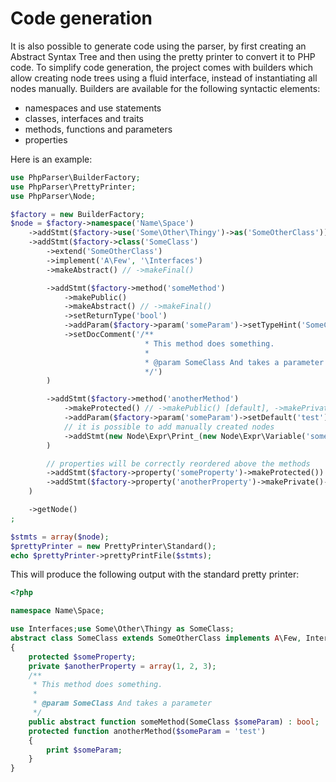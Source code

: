 Code generation
===============

It is also possible to generate code using the parser, by first creating an Abstract Syntax Tree and then using the
pretty printer to convert it to PHP code. To simplify code generation, the project comes with builders which allow
creating node trees using a fluid interface, instead of instantiating all nodes manually. Builders are available for
the following syntactic elements:

 * namespaces and use statements
 * classes, interfaces and traits
 * methods, functions and parameters
 * properties

Here is an example:

```php
use PhpParser\BuilderFactory;
use PhpParser\PrettyPrinter;
use PhpParser\Node;

$factory = new BuilderFactory;
$node = $factory->namespace('Name\Space')
    ->addStmt($factory->use('Some\Other\Thingy')->as('SomeOtherClass'))
    ->addStmt($factory->class('SomeClass')
        ->extend('SomeOtherClass')
        ->implement('A\Few', '\Interfaces')
        ->makeAbstract() // ->makeFinal()

        ->addStmt($factory->method('someMethod')
            ->makePublic()
            ->makeAbstract() // ->makeFinal()
            ->setReturnType('bool')
            ->addParam($factory->param('someParam')->setTypeHint('SomeClass'))
            ->setDocComment('/**
                              * This method does something.
                              *
                              * @param SomeClass And takes a parameter
                              */')
        )

        ->addStmt($factory->method('anotherMethod')
            ->makeProtected() // ->makePublic() [default], ->makePrivate()
            ->addParam($factory->param('someParam')->setDefault('test'))
            // it is possible to add manually created nodes
            ->addStmt(new Node\Expr\Print_(new Node\Expr\Variable('someParam')))
        )

        // properties will be correctly reordered above the methods
        ->addStmt($factory->property('someProperty')->makeProtected())
        ->addStmt($factory->property('anotherProperty')->makePrivate()->setDefault(array(1, 2, 3)))
    )

    ->getNode()
;

$stmts = array($node);
$prettyPrinter = new PrettyPrinter\Standard();
echo $prettyPrinter->prettyPrintFile($stmts);
```

This will produce the following output with the standard pretty printer:

```php
<?php

namespace Name\Space;

use Interfaces;use Some\Other\Thingy as SomeClass;
abstract class SomeClass extends SomeOtherClass implements A\Few, Interfaces
{
    protected $someProperty;
    private $anotherProperty = array(1, 2, 3);
    /**
     * This method does something.
     *
     * @param SomeClass And takes a parameter
     */
    public abstract function someMethod(SomeClass $someParam) : bool;
    protected function anotherMethod($someParam = 'test')
    {
        print $someParam;
    }
}
```
